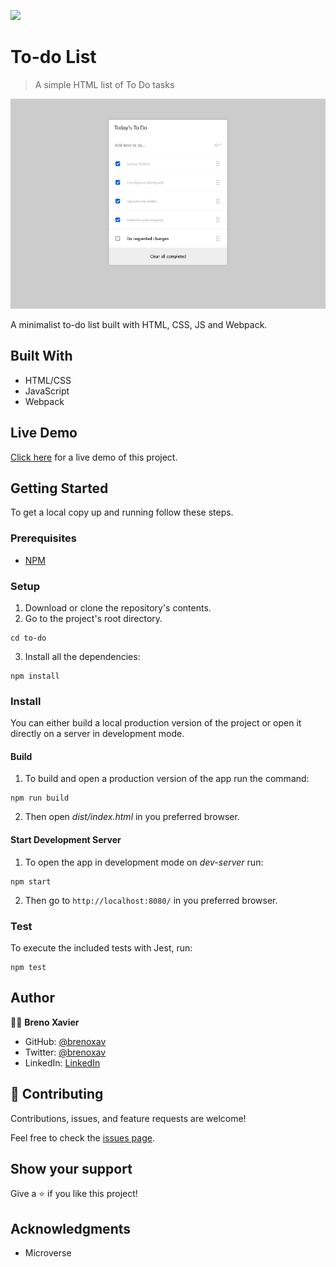 ![](https://img.shields.io/badge/Microverse-blueviolet)

# To-do List

>  A simple HTML list of To Do tasks 

![screenshot](./screenshot.png)

 A minimalist to-do list built with HTML, CSS, JS and Webpack.

## Built With

- HTML/CSS
- JavaScript
- Webpack

## Live Demo

[Click here](https://brenoxav.github.io/to-do) for a live demo of this project.


## Getting Started

To get a local copy up and running follow these steps.


### Prerequisites

- [NPM](https://docs.npmjs.com/downloading-and-installing-node-js-and-npm)

### Setup

1. Download or clone the repository's contents.
2. Go to the project's root directory.
```
cd to-do
```
3. Install all the dependencies:
```
npm install
```

### Install

You can either build a local production version of the project or open it directly on a server in development mode.

  #### Build

  1. To build and open a production version of the app run the command:
  ```
  npm run build
  ```
  2. Then open *dist/index.html* in you preferred browser.

  #### Start Development Server

  1. To open the app in development mode on *dev-server* run:
  ```
  npm start
  ```
  2. Then go to `http://localhost:8080/` in you preferred browser.

### Test

To execute the included tests with Jest, run:
```
npm test
```

## Author

👨‍💻 **Breno Xavier**

- GitHub: [@brenoxav](https://github.com/brenoxav)
- Twitter: [@brenoxav](https://twitter.com/brenoxav)
- LinkedIn: [LinkedIn](https://linkedin.com/in/brenoxav)

## 🤝 Contributing

Contributions, issues, and feature requests are welcome!

Feel free to check the [issues page](https://github.com/brenoxav/to-do/issues/).

## Show your support

Give a ⭐️ if you like this project!

## Acknowledgments

- Microverse
